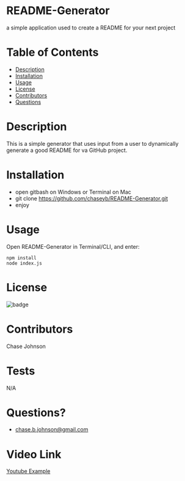 # README-Generator

a simple application used to create a README for your next project 

# Table of Contents 

* [Description](#-description)
* [Installation](#-installation)
* [Usage](#-usage)
* [License](#-license)
* [Contributors](#-contributors)
* [Questions](#-questions)

# Description

This is a simple generator that uses input from a user to dynamically generate a good README for va GitHub project.

# Installation

* open gitbash on Windows or Terminal on Mac
* git clone https://github.com/chaseyb/README-Generator.git
* enjoy

# Usage

Open README-Generator in Terminal/CLI, and enter:
```
npm install
node index.js 
```
# License

 ![badge](https://img.shields.io/badge/License-Open-blue.svg)

# Contributors

Chase Johnson  

# Tests

N/A

# Questions?

* chase.b.johnson@gmail.com 

# Video Link 

[Youtube Example](https://www.youtube.com/watch?v=2c_HhO8Vots&feature=youtu.be "Youtube Example")
